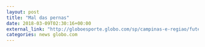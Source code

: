 ```yaml
---
layout: post
title: "Mal das pernas"
date: 2018-03-09T02:30:16+00:00
external_link: "http://globoesporte.globo.com/sp/campinas-e-regiao/futebol/campeonato-paulista/jogo/08-03-2018/rb-brasil-ponte-preta/"
categories: news globo.com
---
```

